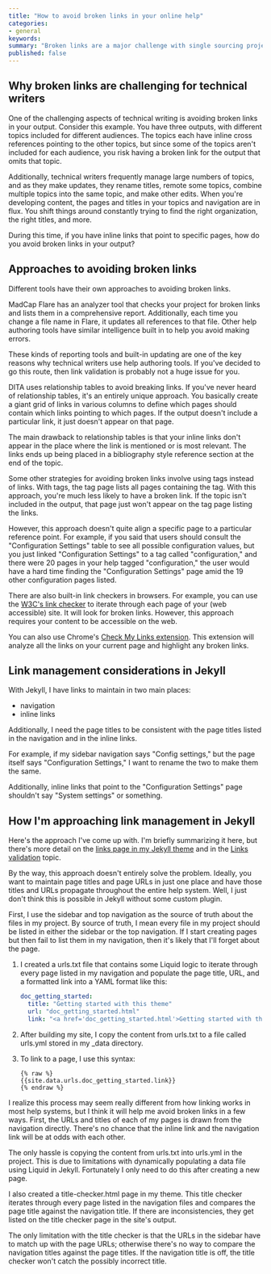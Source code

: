 ```yaml
---
title: "How to avoid broken links in your online help"
categories:
- general
keywords: 
summary: "Broken links are a major challenge with single sourcing projects. Identifying and preventing broken links is a challenge in almost every tool and platform in tech comm. I'm trying to implement some validity checkers with my Jekyll project to make sure I don't end up with dead or oprhan links."
published: false
---
```


## Why broken links are challenging for technical writers
One of the challenging aspects of technical writing is avoiding broken links in your output. Consider this example. You have three outputs, with different topics included for different audiences. The topics each have inline cross references pointing to the other topics, but since some of the topics aren't included for each audience, you risk having a broken link for the output that omits that topic.

Additionally, technical writers frequently manage large numbers of topics, and as they make updates, they rename titles, remote some topics, combine multiple topics into the same topic, and make other edits. When you're developing content, the pages and titles in your topics and navigation are in flux. You shift things around constantly trying to find the right organization, the right titles, and more. 

During this time, if you have inline links that point to specific pages, how do you avoid broken links in your output?

## Approaches to avoiding broken links

Different tools have their own approaches to avoiding broken links. 

MadCap Flare has an analyzer tool that checks your project for broken links and lists them in a comprehensive report. Additionally, each time you change a file name in Flare, it updates all references to that file. Other help authoring tools have similar intelligence built in to help you avoid making errors. 

These kinds of reporting tools and built-in updating are one of the key reasons why technical writers use help authoring tools. If you've decided to go this route, then link validation is probably not a huge issue for you.

DITA uses relationship tables to avoid breaking links. If you've never heard of relationship tables, it's an entirely unique approach. You basically create a giant grid of links in various columns to define which pages should contain which links pointing to which pages. If the output doesn't include a particular link, it just doesn't appear on that page. 

The main drawback to relationship tables is that your inline links don't appear in the place where the link is mentioned or is most relevant. The links ends up being placed in a bibliography style reference section at the end of the topic.

Some other strategies for avoiding broken links involve using tags instead of links. With tags, the tag page lists all pages containing the tag. With this approach, you're much less likely to have a broken link. If the topic isn't included in the output, that page just won't appear on the tag page listing the links. 

However, this approach doesn't quite align a specific page to a particular reference point. For example, if you said that users should consult the "Configuration Settings" table to see all possible configuration values, but you just linked "Configuration Settings" to a tag called "configuration," and there were 20 pages in your help tagged "configuration," the user would have a hard time finding the "Configuration Settings" page amid the 19 other configuration pages listed.

There are also built-in link checkers in browsers. For example, you can use the [W3C's link checker](https://validator.w3.org/checklink) to iterate through each page of your (web accessible) site. It will look for broken links. However, this approach requires your content to be accessible on the web. 

You can also use Chrome's [Check My Links extension](https://chrome.google.com/webstore/detail/check-my-links/ojkcdipcgfaekbeaelaapakgnjflfglf?hl=en-GB). This extension will analyze all the links on your current page and highlight any broken links.

## Link management considerations in Jekyll

With Jekyll, I have links to maintain in two main places: 

* navigation
* inline links

Additionally, I need the page titles to be consistent with the page titles listed in the navigation and in the inline links. 

For example, if my sidebar navigation says "Config settings," but the page itself says "Configuration Settings," I want to rename the two to make them the same.

Additionally, inline links that point to the "Configuration Settings" page shouldn't say "System settings" or something.

## How I'm approaching link management in Jekyll

Here's the approach I've come up with. I'm briefly summarizing it here, but there's more detail on the [links page in my Jekyll theme](http://idratherbewriting.com/documentation-theme-jekyll/doc_hyperlinks.html) and in the [Links validation](http://idratherbewriting.com/documentation-theme-jekyll/doc_link_validation.html) topic.

By the way, this approach doesn't entirely solve the problem. Ideally, you want to maintain page titles and page URLs in just one place and have those titles and URLs propagate throughout the entire help system. Well, I just don't think this is possible in Jekyll without some custom plugin.

First, I use the sidebar and top navigation as the source of truth about the files in my project. By source of truth, I mean every file in my project should be listed in either the sidebar or the top navigation. If I start creating pages but then fail to list them in my navigation, then it's likely that I'll forget about the page.

1. I created a urls.txt file that contains some Liquid logic to iterate through every page listed in my navigation and populate the page title, URL, and a formatted link into a YAML format like this:
	
	```yaml
	doc_getting_started:
	  title: "Getting started with this theme"
	  url: "doc_getting_started.html"
	  link: "<a href='doc_getting_started.html'>Getting started with this theme</a>"
	```
		
2. After building my site, I copy the content from urls.txt to a file called urls.yml stored in my \_data directory.
3. To link to a page, I use this syntax:
	
	```
	{% raw %}
	{{site.data.urls.doc_getting_started.link}}
	{% endraw %}
	```

I realize this process may seem really different from how linking works in most help systems, but I think it will help me avoid broken links in a few ways. First, the URLs and titles of each of my pages is drawn from the navigation directly. There's no chance that the inline link and the navigation link will be at odds with each other.

The only hassle is copying the content from urls.txt into urls.yml in the project. This is due to limitations with dynamically populating a data file using Liquid in Jekyll. Fortunately I only need to do this after creating a new page. 

I also created a title-checker.html page in my theme. This title checker iterates through every page listed in the navigation files and compares the page title against the navigation title. If there are inconsistencies, they get listed on the title checker page in the site's output.

The only limitation with the title checker is that the URLs in the sidebar have to match up with the page URLs; otherwise there's no way to compare the navigation titles against the page titles. If the navigation title is off, the title checker won't catch the possibly incorrect title.



